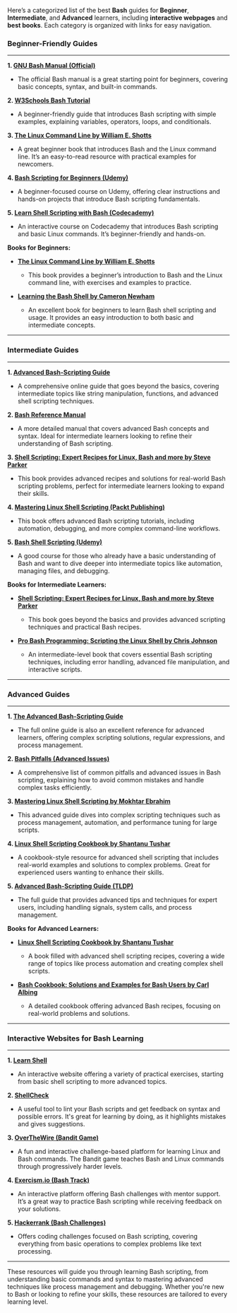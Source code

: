 Here’s a categorized list of the best **Bash** guides for **Beginner**, **Intermediate**, and **Advanced** learners, including **interactive webpages** and **best books**. Each category is organized with links for easy navigation.

### **Beginner-Friendly Guides**
---
**1. [GNU Bash Manual (Official)](https://www.gnu.org/software/bash/manual/bash.html)**
   - The official Bash manual is a great starting point for beginners, covering basic concepts, syntax, and built-in commands.

**2. [W3Schools Bash Tutorial](https://www.w3schools.com/bash/)**
   - A beginner-friendly guide that introduces Bash scripting with simple examples, explaining variables, operators, loops, and conditionals.

**3. [The Linux Command Line by William E. Shotts](https://www.amazon.com/Linux-Command-Line-Complete-Introduction/dp/1593273894)**
   - A great beginner book that introduces Bash and the Linux command line. It’s an easy-to-read resource with practical examples for newcomers.

**4. [Bash Scripting for Beginners (Udemy)](https://www.udemy.com/course/bash-scripting-for-beginners/)**
   - A beginner-focused course on Udemy, offering clear instructions and hands-on projects that introduce Bash scripting fundamentals.

**5. [Learn Shell Scripting with Bash (Codecademy)](https://www.codecademy.com/learn/learn-the-command-line)**
   - An interactive course on Codecademy that introduces Bash scripting and basic Linux commands. It’s beginner-friendly and hands-on.

**Books for Beginners:**
   - **[The Linux Command Line by William E. Shotts](https://www.amazon.com/Linux-Command-Line-Complete-Introduction/dp/1593273894)**
     - This book provides a beginner’s introduction to Bash and the Linux command line, with exercises and examples to practice.
   
   - **[Learning the Bash Shell by Cameron Newham](https://www.amazon.com/Learning-Bash-Shell-Developers-Library/dp/059600965X)**
     - An excellent book for beginners to learn Bash shell scripting and usage. It provides an easy introduction to both basic and intermediate concepts.

---

### **Intermediate Guides**
---
**1. [Advanced Bash-Scripting Guide](https://tldp.org/LDP/abs/html/)**
   - A comprehensive online guide that goes beyond the basics, covering intermediate topics like string manipulation, functions, and advanced shell scripting techniques.

**2. [Bash Reference Manual](https://www.gnu.org/software/bash/manual/bashref.html)**
   - A more detailed manual that covers advanced Bash concepts and syntax. Ideal for intermediate learners looking to refine their understanding of Bash scripting.

**3. [Shell Scripting: Expert Recipes for Linux, Bash and more by Steve Parker](https://www.amazon.com/Shell-Scripting-Expert-Recipes-Bash/dp/1788621750)**
   - This book provides advanced recipes and solutions for real-world Bash scripting problems, perfect for intermediate learners looking to expand their skills.

**4. [Mastering Linux Shell Scripting (Packt Publishing)](https://www.amazon.com/Mastering-Linux-Shell-Scripting-Advanced/dp/1788621750)**
   - This book offers advanced Bash scripting tutorials, including automation, debugging, and more complex command-line workflows.

**5. [Bash Shell Scripting (Udemy)](https://www.udemy.com/course/bash-shell-scripting/)**
   - A good course for those who already have a basic understanding of Bash and want to dive deeper into intermediate topics like automation, managing files, and debugging.

**Books for Intermediate Learners:**
   - **[Shell Scripting: Expert Recipes for Linux, Bash and more by Steve Parker](https://www.amazon.com/Shell-Scripting-Expert-Recipes-Bash/dp/1788621750)**
     - This book goes beyond the basics and provides advanced scripting techniques and practical Bash recipes.
   
   - **[Pro Bash Programming: Scripting the Linux Shell by Chris Johnson](https://www.amazon.com/Pro-Bash-Programming-Scripting-Linux/dp/1590598770)**
     - An intermediate-level book that covers essential Bash scripting techniques, including error handling, advanced file manipulation, and interactive scripts.

---

### **Advanced Guides**
---
**1. [The Advanced Bash-Scripting Guide](https://tldp.org/LDP/abs/html/)**
   - The full online guide is also an excellent reference for advanced learners, offering complex scripting solutions, regular expressions, and process management.

**2. [Bash Pitfalls (Advanced Issues)](http://mywiki.wooledge.org/BashPitfalls)**
   - A comprehensive list of common pitfalls and advanced issues in Bash scripting, explaining how to avoid common mistakes and handle complex tasks efficiently.

**3. [Mastering Linux Shell Scripting by Mokhtar Ebrahim](https://www.amazon.com/Mastering-Linux-Shell-Scripting-Advanced/dp/178862475X)**
   - This advanced guide dives into complex scripting techniques such as process management, automation, and performance tuning for large scripts.

**4. [Linux Shell Scripting Cookbook by Shantanu Tushar](https://www.amazon.com/Linux-Shell-Scripting-Cookbook-Advanced/dp/1849512162)**
   - A cookbook-style resource for advanced shell scripting that includes real-world examples and solutions to complex problems. Great for experienced users wanting to enhance their skills.

**5. [Advanced Bash-Scripting Guide (TLDP)](https://tldp.org/LDP/abs/html/)**
   - The full guide that provides advanced tips and techniques for expert users, including handling signals, system calls, and process management.

**Books for Advanced Learners:**
   - **[Linux Shell Scripting Cookbook by Shantanu Tushar](https://www.amazon.com/Linux-Shell-Scripting-Cookbook-Advanced/dp/1849512162)**
     - A book filled with advanced shell scripting recipes, covering a wide range of topics like process automation and creating complex shell scripts.
   
   - **[Bash Cookbook: Solutions and Examples for Bash Users by Carl Albing](https://www.amazon.com/Bash-Cookbook-Solutions-Examples-Users/dp/0596009658)**
     - A detailed cookbook offering advanced Bash recipes, focusing on real-world problems and solutions.

---

### **Interactive Websites for Bash Learning**
---
**1. [Learn Shell](https://www.learnshell.org/)**
   - An interactive website offering a variety of practical exercises, starting from basic shell scripting to more advanced topics.

**2. [ShellCheck](https://www.shellcheck.net/)**
   - A useful tool to lint your Bash scripts and get feedback on syntax and possible errors. It's great for learning by doing, as it highlights mistakes and gives suggestions.

**3. [OverTheWire (Bandit Game)](https://overthewire.org/wargames/bandit/)**
   - A fun and interactive challenge-based platform for learning Linux and Bash commands. The Bandit game teaches Bash and Linux commands through progressively harder levels.

**4. [Exercism.io (Bash Track)](https://exercism.io/tracks/bash)**
   - An interactive platform offering Bash challenges with mentor support. It’s a great way to practice Bash scripting while receiving feedback on your solutions.

**5. [Hackerrank (Bash Challenges)](https://www.hackerrank.com/domains/tutorials/10-days-of-bash)**
   - Offers coding challenges focused on Bash scripting, covering everything from basic operations to complex problems like text processing.

---

These resources will guide you through learning Bash scripting, from understanding basic commands and syntax to mastering advanced techniques like process management and debugging. Whether you're new to Bash or looking to refine your skills, these resources are tailored to every learning level.